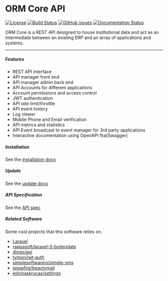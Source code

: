 # ORM Core API

[![License](https://img.shields.io/badge/license-MIT-blue.svg)](https://raw.githubusercontent.com/OpenResourceManager/Core/master/LICENSE)
[![Build Status](https://travis-ci.org/OpenResourceManager/Core.svg?branch=master)](https://travis-ci.org/OpenResourceManager/Core)
[![GitHub issues](https://img.shields.io/github/issues/OpenResourceManager/core.svg)](https://github.com/OpenResourceManager/core/issues)
[![Documentation Status](https://readthedocs.org/projects/openresourcemanagercore/badge/?version=latest)](http://openresourcemanagercore.readthedocs.io/en/latest/?badge=latest)

ORM Core is a REST API designed to house institutional data and act as an intermediate between an existing ERP and an array of applications and systems.

---

##### Features

* REST API interface
* API manager front end
* API manager admin back end
* API Accounts for different applications
* Account permissions and access control
* JWT authentication
* API rate limit/throttle
* API event history
* Log viewer
* Mobile Phone and Email verification
* API metrics and statistics
* API Event broadcast to event manager for 3rd party applications
* Interactive documentation using OpenAPI fka(Swagger)

##### Installation

See the [installation docs](Install.md)

##### Update

See the [update docs](Update.md)

##### API Specification

See the [API spec](Specification.md)

##### Related Software

Some cool projects that this software relies on.

* [Laravel](https://laravel.com)
* [rappasoft/laravel-5-boilerplate](https://github.com/rappasoft/laravel-5-boilerplate)
* [dingo/api](https://github.com/dingo/api)
* [tymon/jwt-auth](https://github.com/tymon/jwt-auth)
* [simplesoftwareio/simple-sms](https://github.com/simplesoftwareio/simple-sms)
* [snowfire/beautymail](https://github.com/snowfire/beautymail)
* [edvinaskrucas/settings](https://github.com/edvinaskrucas/settings)
